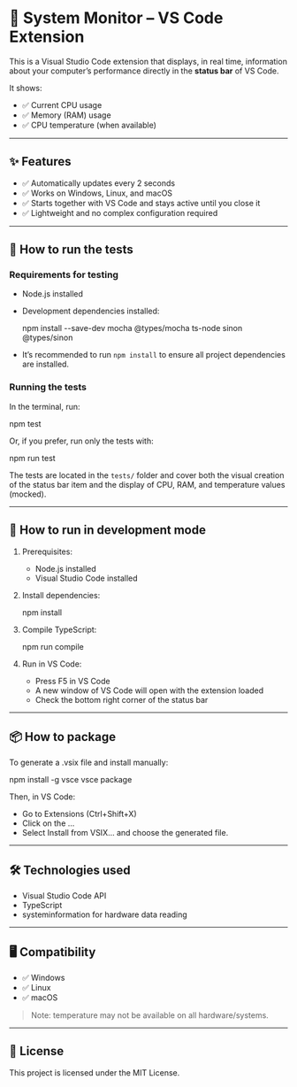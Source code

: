 # 📌 System Monitor – VS Code Extension

This is a Visual Studio Code extension that displays, in real time, information about your computer’s performance directly in the **status bar** of VS Code.

It shows:

- ✅ Current CPU usage
- ✅ Memory (RAM) usage
- ✅ CPU temperature (when available)

---

## ✨ Features

- ✅ Automatically updates every 2 seconds
- ✅ Works on Windows, Linux, and macOS
- ✅ Starts together with VS Code and stays active until you close it
- ✅ Lightweight and no complex configuration required

---

## 🧪 How to run the tests

### Requirements for testing

- Node.js installed
- Development dependencies installed:

  npm install --save-dev mocha @types/mocha ts-node sinon @types/sinon

- It’s recommended to run `npm install` to ensure all project dependencies are installed.

### Running the tests

In the terminal, run:

  npm test

Or, if you prefer, run only the tests with:

  npm run test

The tests are located in the `tests/` folder and cover both the visual creation of the status bar item and the display of CPU, RAM, and temperature values (mocked).

---

## 🚀 How to run in development mode

1. Prerequisites:
   - Node.js installed
   - Visual Studio Code installed

2. Install dependencies:

   npm install

3. Compile TypeScript:

   npm run compile

4. Run in VS Code:
   - Press F5 in VS Code
   - A new window of VS Code will open with the extension loaded
   - Check the bottom right corner of the status bar

---

## 📦 How to package

To generate a .vsix file and install manually:

  npm install -g vsce
  vsce package

Then, in VS Code:

- Go to Extensions (Ctrl+Shift+X)
- Click on the ...
- Select Install from VSIX… and choose the generated file.

---

## 🛠 Technologies used

- Visual Studio Code API
- TypeScript
- systeminformation for hardware data reading

---

## 🖥️ Compatibility

- ✅ Windows
- ✅ Linux
- ✅ macOS

> Note: temperature may not be available on all hardware/systems.

---

## 📜 License

This project is licensed under the MIT License.
